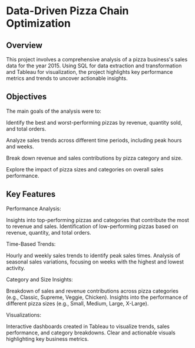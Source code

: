 # Data-Driven Pizza Chain Optimization

## Overview
This project involves a comprehensive analysis of a pizza business's sales data for the year 2015. Using SQL for data extraction and transformation and Tableau for visualization, the project highlights key performance metrics and trends to uncover actionable insights.

## Objectives
The main goals of the analysis were to:

Identify the best and worst-performing pizzas by revenue, quantity sold, and total orders.

Analyze sales trends across different time periods, including peak hours and weeks.

Break down revenue and sales contributions by pizza category and size.

Explore the impact of pizza sizes and categories on overall sales performance.

## Key Features

Performance Analysis:

Insights into top-performing pizzas and categories that contribute the most to revenue and sales.
Identification of low-performing pizzas based on revenue, quantity, and total orders.

Time-Based Trends:

Hourly and weekly sales trends to identify peak sales times.
Analysis of seasonal sales variations, focusing on weeks with the highest and lowest activity.

Category and Size Insights:

Breakdown of sales and revenue contributions across pizza categories (e.g., Classic, Supreme, Veggie, Chicken).
Insights into the performance of different pizza sizes (e.g., Small, Medium, Large, X-Large).

Visualizations:

Interactive dashboards created in Tableau to visualize trends, sales performance, and category breakdowns.
Clear and actionable visuals highlighting key business metrics.
